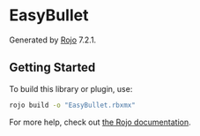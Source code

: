 # EasyBullet
Generated by [Rojo](https://github.com/rojo-rbx/rojo) 7.2.1.

## Getting Started
To build this library or plugin, use:

```bash
rojo build -o "EasyBullet.rbxmx"
```

For more help, check out [the Rojo documentation](https://rojo.space/docs).